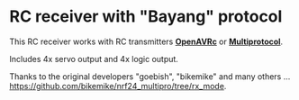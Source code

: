 # RC receiver with "Bayang" protocol
This RC receiver works with RC transmitters [**OpenAVRc**](https://github.com/Ingwie/OpenAVRc_Dev) or [**Multiprotocol**](https://github.com/pascallanger/DIY-Multiprotocol-TX-Module).

Includes 4x servo output and 4x logic output.

Thanks to the original developers "goebish", "bikemike" and many others ... https://github.com/bikemike/nrf24_multipro/tree/rx_mode.
